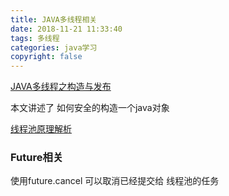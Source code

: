 ```yaml
---
title: JAVA多线程相关
date: 2018-11-21 11:33:40
tags: 多线程
categories: java学习
copyright: false
---
```


[JAVA多线程之构造与发布](https://www.cnblogs.com/bofengqiye/p/6223821.html)

本文讲述了  如何安全的构造一个java对象

[线程池原理解析](<https://www.cnblogs.com/trust-freedom/p/6681948.html>)



### Future相关

使用future.cancel 可以取消已经提交给 线程池的任务

